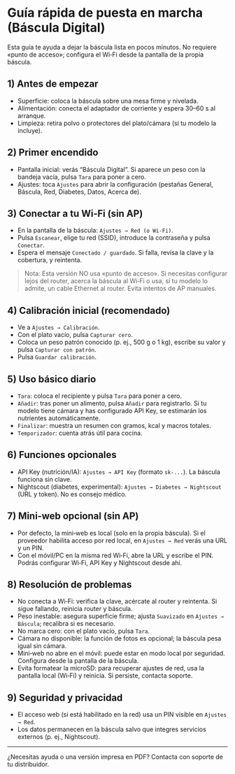 # Guía rápida de puesta en marcha (Báscula Digital)

Esta guía te ayuda a dejar la báscula lista en pocos minutos. No requiere «punto de acceso»; configura el Wi‑Fi desde la pantalla de la propia báscula.

## 1) Antes de empezar
- Superficie: coloca la báscula sobre una mesa firme y nivelada.
- Alimentación: conecta el adaptador de corriente y espera 30–60 s al arranque.
- Limpieza: retira polvo o protectores del plato/cámara (si tu modelo la incluye).

## 2) Primer encendido
- Pantalla inicial: verás “Báscula Digital”. Si aparece un peso con la bandeja vacía, pulsa `Tara` para poner a cero.
- Ajustes: toca `Ajustes` para abrir la configuración (pestañas General, Báscula, Red, Diabetes, Datos, Acerca de).

## 3) Conectar a tu Wi‑Fi (sin AP)
- En la pantalla de la báscula: `Ajustes → Red (o Wi‑Fi)`.
- Pulsa `Escanear`, elige tu red (SSID), introduce la contraseña y pulsa `Conectar`.
- Espera el mensaje `Conectado / guardado`. Si falla, revisa la clave y la cobertura, y reintenta.

> Nota: Esta versión NO usa «punto de acceso». Si necesitas configurar lejos del router, acerca la báscula al Wi‑Fi o usa, si tu modelo lo admite, un cable Ethernet al router. Evita intentos de AP manuales.

## 4) Calibración inicial (recomendado)
- Ve a `Ajustes → Calibración`.
- Con el plato vacío, pulsa `Capturar cero`.
- Coloca un peso patrón conocido (p. ej., 500 g o 1 kg), escribe su valor y pulsa `Capturar con patrón`.
- Pulsa `Guardar calibración`.

## 5) Uso básico diario
- `Tara`: coloca el recipiente y pulsa `Tara` para poner a cero.
- `Añadir`: tras poner un alimento, pulsa `Añadir` para registrarlo. Si tu modelo tiene cámara y has configurado API Key, se estimarán los nutrientes automáticamente.
- `Finalizar`: muestra un resumen con gramos, kcal y macros totales.
- `Temporizador`: cuenta atrás útil para cocina.

## 6) Funciones opcionales
- API Key (nutrición/IA): `Ajustes → API Key` (formato `sk-...`). La báscula funciona sin clave.
- Nightscout (diabetes, experimental): `Ajustes → Diabetes → Nightscout` (URL y token). No es consejo médico.

## 7) Mini‑web opcional (sin AP)
- Por defecto, la mini‑web es local (solo en la propia báscula). Si el proveedor habilita acceso por red local, en `Ajustes → Red` verás una URL y un PIN.
- Con el móvil/PC en la misma red Wi‑Fi, abre la URL y escribe el PIN. Podrás configurar Wi‑Fi, API Key y Nightscout desde ahí.

## 8) Resolución de problemas
- No conecta a Wi‑Fi: verifica la clave, acércate al router y reintenta. Si sigue fallando, reinicia router y báscula.
- Peso inestable: asegura superficie firme; ajusta `Suavizado` en `Ajustes → Báscula`; recalibra si es necesario.
- No marca cero: con el plato vacío, pulsa `Tara`.
- Cámara no disponible: la función de fotos es opcional; la báscula pesa igual sin cámara.
- Mini‑web no abre en el móvil: puede estar en modo local por seguridad. Configura desde la pantalla de la báscula.
- Evita formatear la microSD: para recuperar ajustes de red, usa la pantalla local (Wi‑Fi) y reinicia. Si persiste, contacta soporte.

## 9) Seguridad y privacidad
- El acceso web (si está habilitado en la red) usa un PIN visible en `Ajustes → Red`.
- Los datos permanecen en la báscula salvo que integres servicios externos (p. ej., Nightscout).

---
¿Necesitas ayuda o una versión impresa en PDF? Contacta con soporte de tu distribuidor.

